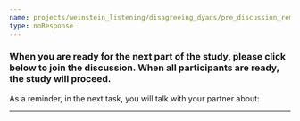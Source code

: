 ```yaml
---
name: projects/weinstein_listening/disagreeing_dyads/pre_discussion_reminder.md
type: noResponse
---
```


### When you are ready for the next part of the study, please click below to join the discussion. When all participants are ready, the study will proceed.

As a reminder, in the next task, you will talk with your partner about:

---
